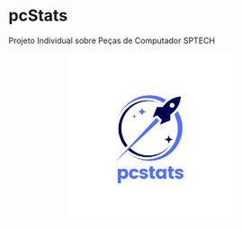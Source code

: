 # pcStats
Projeto Individual sobre Peças de Computador SPTECH


<div align="center"> 
<img height="300px"; src="https://github.com/deivid0067/pcStats/blob/main/pcStats.png" alt="Minha Imagem">
</div>
